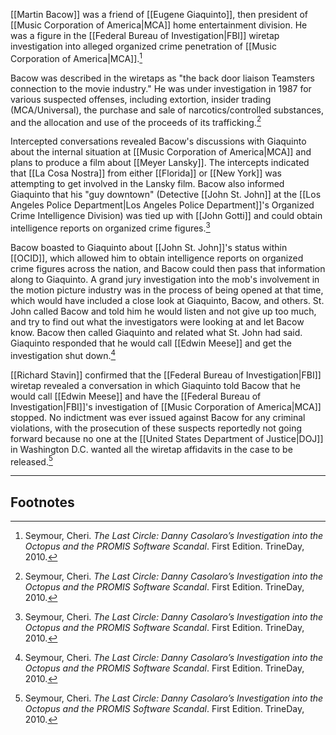 [[Martin Bacow]] was a friend of [[Eugene Giaquinto]], then president of [[Music Corporation of America|MCA]] home entertainment division. He was a figure in the [[Federal Bureau of Investigation|FBI]] wiretap investigation into alleged organized crime penetration of [[Music Corporation of America|MCA]].[^1]

Bacow was described in the wiretaps as "the back door liaison Teamsters connection to the movie industry." He was under investigation in 1987 for various suspected offenses, including extortion, insider trading (MCA/Universal), the purchase and sale of narcotics/controlled substances, and the allocation and use of the proceeds of its trafficking.[^1]

Intercepted conversations revealed Bacow's discussions with Giaquinto about the internal situation at [[Music Corporation of America|MCA]] and plans to produce a film about [[Meyer Lansky]]. The intercepts indicated that [[La Cosa Nostra]] from either [[Florida]] or [[New York]] was attempting to get involved in the Lansky film. Bacow also informed Giaquinto that his "guy downtown" (Detective [[John St. John]] at the [[Los Angeles Police Department|Los Angeles Police Department]]'s Organized Crime Intelligence Division) was tied up with [[John Gotti]] and could obtain intelligence reports on organized crime figures.[^1]

Bacow boasted to Giaquinto about [[John St. John]]'s status within [[OCID]], which allowed him to obtain intelligence reports on organized crime figures across the nation, and Bacow could then pass that information along to Giaquinto. A grand jury investigation into the mob's involvement in the motion picture industry was in the process of being opened at that time, which would have included a close look at Giaquinto, Bacow, and others. St. John called Bacow and told him he would listen and not give up too much, and try to find out what the investigators were looking at and let Bacow know. Bacow then called Giaquinto and related what St. John had said. Giaquinto responded that he would call [[Edwin Meese]] and get the investigation shut down.[^1]

[[Richard Stavin]] confirmed that the [[Federal Bureau of Investigation|FBI]] wiretap revealed a conversation in which Giaquinto told Bacow that he would call [[Edwin Meese]] and have the [[Federal Bureau of Investigation|FBI]]'s investigation of [[Music Corporation of America|MCA]] stopped. No indictment was ever issued against Bacow for any criminal violations, with the prosecution of these suspects reportedly not going forward because no one at the [[United States Department of Justice|DOJ]] in Washington D.C. wanted all the wiretap affidavits in the case to be released.[^1]

---
## Footnotes

[^1]: Seymour, Cheri. *The Last Circle: Danny Casolaro’s Investigation into the Octopus and the PROMIS Software Scandal*. First Edition. TrineDay, 2010.